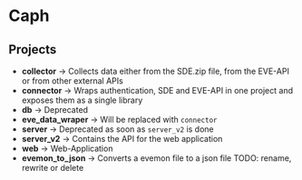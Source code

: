 # Caph

## Projects

- **collector** -> Collects data either from the SDE.zip file, from the EVE-API or from other external APIs
- **connector** -> Wraps authentication, SDE and EVE-API in one project and exposes them as a single library
- **db** -> Deprecated
- **eve_data_wraper** -> Will be replaced with `connector`
- **server** -> Deprecated as soon as `server_v2` is done
- **server_v2** -> Contains the API for the web application
- **web** -> Web-Application
- **evemon_to_json** -> Converts a evemon file to a json file TODO: rename, rewrite or delete
